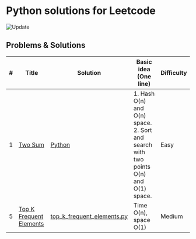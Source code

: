 # Python solutions for Leetcode

![Update](https://img.shields.io/badge/Update-Weekly-green.svg)

## Problems & Solutions

| # | Title | Solution                                                                           | Basic idea (One line) | Difficulty |
|---| ----- |------------------------------------------------------------------------------------| --------------------- | ---------- |
| 1 | [Two Sum](https://leetcode.com/problems/two-sum/) | [Python](https://github.com/qiyuangong/leetcode/blob/master/python/001_Two_Sum.py) | 1. Hash O(n) and O(n) space.<br>2. Sort and search with two points O(n) and O(1) space. | Easy
| 5 | [Top K Frequent Elements](https://leetcode.com/problems/top-k-frequent-elements/description/) | [top_k_frequent_elements.py](src/array_hash/top_k_frequent_elements.py)            | Time O(n), space O(1) | Medium

